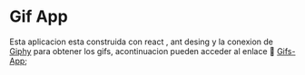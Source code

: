 # Gif App
Esta aplicacion esta construida con react , ant desing
y la conexion de [Giphy](https://giphy.com/) para obtener los gifs,
acontinuacion pueden acceder al enlace 🔗 [Gifs-App](https://jairprada.github.io/Gifs-App/);
